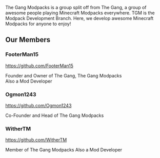 The Gang Modpacks is a group split off from The Gang, a group of awesome people playing Minecraft Modpacks everywhere. TGM is the Modpack Development Branch. Here, we develop awesome Minecraft Modpacks for anyone to enjoy! 

## Our Members

### FooterMan15
https://github.com/FooterMan15

Founder and Owner of The Gang, The Gang Modpacks  
Also a Mod Developer

### Ogmon1243
https://github.com/Ogmon1243

Co-Founder and Head of The Gang Modpacks

### WitherTM
https://github.com/WitherTM

Member of The Gang Modpacks
Also a Mod Developer

